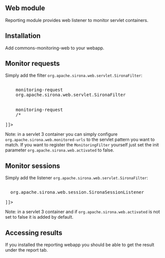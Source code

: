 <!---
Licensed to the Apache Software Foundation (ASF) under one
or more contributor license agreements.  See the NOTICE file
distributed with this work for additional information
regarding copyright ownership.  The ASF licenses this file
to you under the Apache License, Version 2.0 (the
"License"); you may not use this file except in compliance
with the License.  You may obtain a copy of the License at

  http://www.apache.org/licenses/LICENSE-2.0

Unless required by applicable law or agreed to in writing,
software distributed under the License is distributed on an
"AS IS" BASIS, WITHOUT WARRANTIES OR CONDITIONS OF ANY
KIND, either express or implied.  See the License for the
specific language governing permissions and limitations
under the License.
-->
## Web module

Reporting module provides web listener to monitor servlet containers.

## Installation

Add commons-monitoring-web to your webapp.

## Monitor requests

Simply add the filter `org.apache.sirona.web.servlet.SironaFilter`:

<pre class="prettyprint linenums"><![CDATA[
<filter>
    <filter-name>monitoring-request</filter-name>
    <filter-class>org.apache.sirona.web.servlet.SironaFilter</filter-class>
</filter>
<filter-mapping>
    <filter-name>monitoring-request</filter-name>
    <url-pattern>/*</url-pattern>
</filter-mapping>
]]></pre>

Note: in a servlet 3 container you can simply configure `org.apache.sirona.web.monitored-urls` to the
servlet pattern you want to match. If you want to register the `MonitoringFilter` yourself just set the
init parameter `org.apache.sirona.web.activated` to false.

## Monitor sessions

Simply add the listener `org.apache.sirona.web.servlet.SironaFilter`:

<pre class="prettyprint linenums"><![CDATA[
<listener>
  <listener-class>org.apache.sirona.web.session.SironaSessionListener</listener-class>
</listener>
]]></pre>

Note: in a servlet 3 container and if `org.apache.sirona.web.activated` is not set to false it is added by default.

## Accessing results

If you installed the reporting webapp you should be able to get the result under the report tab.